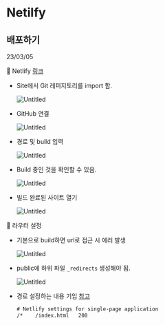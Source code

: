 # Netilfy

## 배포하기

23/03/05

📎 Netlify [링크](https://app.netlify.com/) 

- Site에서 Git 레퍼지토리를 import 함.
    
    ![Untitled](Netilfy%20f2a64cbead1f4b9691be6fab4359ebf0/Untitled.png)
    
- GitHub 연결
    
    ![Untitled](Netilfy%20f2a64cbead1f4b9691be6fab4359ebf0/Untitled%201.png)
    
- 경로 및 build 입력
    
    ![Untitled](Netilfy%20f2a64cbead1f4b9691be6fab4359ebf0/Untitled%202.png)
    
- Build 중인 것을 확인할 수 있음.
    
    ![Untitled](Netilfy%20f2a64cbead1f4b9691be6fab4359ebf0/Untitled%203.png)
    
- 빌드 완료된 사이트 열기
    
    ![Untitled](Netilfy%20f2a64cbead1f4b9691be6fab4359ebf0/Untitled%204.png)
    

📎 라우터 설정

- 기본으로 build하면 url로 접근 시 에러 발생
    
    ![Untitled](Netilfy%20f2a64cbead1f4b9691be6fab4359ebf0/Untitled%205.png)
    
- public에 하위 파일 `_redirects` 생성해야 됨.
    
    ![Untitled](Netilfy%20f2a64cbead1f4b9691be6fab4359ebf0/Untitled%206.png)
    
- 경로 설정하는 내용 기입 [참고](https://cli.vuejs.org/guide/deployment.html#netlify)
    
    ```xml
    # Netlify settings for single-page application
    /*    /index.html   200
    ```